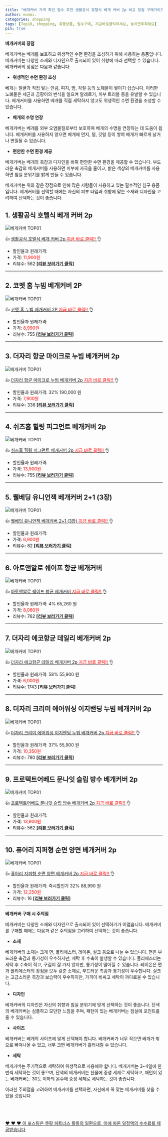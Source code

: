 ```yaml
---
title: "베개커버 가격 확인 필수 추천 생활공식 호텔식 베개 커버 2p 비교 장점 구매가이드"
author: eunmi.
categories: shopping
tags: [Top10, shopping, 유행상품, 필수구매, 지금바로클릭하세요, 놓치면후회해요]
pin: true
---
```

**베개커버의 장점**

베개커버는 베개를 보호하고 위생적인 수면 환경을 조성하기 위해 사용하는 용품입니다. 베개커버는 다양한 소재와 디자인으로 출시되어 있어 취향에 따라 선택할 수 있습니다. 베개커버의 장점은 다음과 같습니다.

* **위생적인 수면 환경 조성**

베개는 얼굴과 직접 닿는 만큼, 피지, 땀, 각질 등의 노폐물이 쌓이기 쉽습니다. 이러한 노폐물은 세균과 곰팡이의 번식을 일으켜 알레르기, 피부 트러블 등을 유발할 수 있습니다. 베개커버를 사용하면 베개를 직접 세탁하지 않고도 위생적인 수면 환경을 조성할 수 있습니다.

* **베개의 수명 연장**

베개커버는 베개를 외부 오염물질로부터 보호하여 베개의 수명을 연장하는 데 도움이 됩니다. 베개커버를 사용하지 않으면 베개에 먼지, 털, 깃털 등이 쌓여 베개가 빠르게 낡거나 변질될 수 있습니다.

* **편안한 수면 환경 제공**

베개커버는 베개의 촉감과 디자인을 바꿔 편안한 수면 환경을 제공할 수 있습니다. 부드러운 촉감의 베개커버를 사용하면 피부에 자극을 줄이고, 밝은 색상의 베개커버를 사용하면 침실 분위기를 밝게 만들 수 있습니다.

베개커버는 위와 같은 장점으로 인해 많은 사람들이 사용하고 있는 필수적인 침구 용품입니다. 베개커버를 선택할 때에는 자신의 피부 타입과 취향에 맞는 소재와 디자인을 고려하여 선택하는 것이 좋습니다.

   

## 1. 생활공식 호텔식 베개 커버 2p

![베개커버 TOP01](https://thumbnail6.coupangcdn.com/thumbnails/remote/230x230ex/image/rs_quotation_api/qbrva6o3/cf0135e558894ad4ad5e00117b06e6dd.jpg)


👍 [생활공식 호텔식 베개 커버 2p <font color=red> 지금 바로 클릭!! </font> ](https://link.coupang.com/re/AFFSDP?lptag=AF3617701&subid=GithubCoopas&pageKey=7155966304&traceid=V0-153&itemId=18000188697&vendorItemId=85694513065) 👌 


- 할인율과 원래가격: 
- 가격: <span style='color:red'>11,900원</span>
- 리뷰수: 562  [**[리뷰 보러가기 클릭]**](https://link.coupang.com/re/AFFSDP?lptag=AF3617701&subid=GithubCoopas&pageKey=7155966304&traceid=V0-153&itemId=18000188697&vendorItemId=85694513065)

---


   

## 2. 코멧 홈 누빔 베개커버 2P

![베개커버 TOP01](https://thumbnail10.coupangcdn.com/thumbnails/remote/230x230ex/image/retail/images/3004441462014731-4f8f14e9-2832-40b2-8e6d-dcd584a17bcf.jpg)


👍 [코멧 홈 누빔 베개커버 2P <font color=red> 지금 바로 클릭!! </font> ](https://link.coupang.com/re/AFFSDP?lptag=AF3617701&subid=GithubCoopas&pageKey=6417994898&traceid=V0-153&itemId=13792887723&vendorItemId=81043258227) 👌 


- 할인율과 원래가격: 
- 가격: <span style='color:red'>8,990원</span>
- 리뷰수: 755  [**[리뷰 보러가기 클릭]**](https://link.coupang.com/re/AFFSDP?lptag=AF3617701&subid=GithubCoopas&pageKey=6417994898&traceid=V0-153&itemId=13792887723&vendorItemId=81043258227)

---


   

## 3. 더자리 항균 마이크로 누빔 베개커버 2p

![베개커버 TOP01](https://thumbnail8.coupangcdn.com/thumbnails/remote/230x230ex/image/retail/images/5911843288324979-c6f31822-be58-4f72-8a48-3b8ef9b5abda.jpg)


👍 [더자리 항균 마이크로 누빔 베개커버 2p <font color=red> 지금 바로 클릭!! </font> ](https://link.coupang.com/re/AFFSDP?lptag=AF3617701&subid=GithubCoopas&pageKey=17583799&traceid=V0-153&itemId=70534881&vendorItemId=3114085286) 👌 


- 할인율과 원래가격: 32%  190,000   원
- 가격: <span style='color:red'>7,900원</span>
- 리뷰수: 336  [**[리뷰 보러가기 클릭]**](https://link.coupang.com/re/AFFSDP?lptag=AF3617701&subid=GithubCoopas&pageKey=17583799&traceid=V0-153&itemId=70534881&vendorItemId=3114085286)

---


   

## 4. 쉬즈홈 힐링 피그먼트 베개커버 2p

![베개커버 TOP01](https://thumbnail7.coupangcdn.com/thumbnails/remote/230x230ex/image/product/image/vendoritem/2018/01/29/3133617453/5015dcf1-92f6-4f8e-970a-b32dafb619bd.jpg)


👍 [쉬즈홈 힐링 피그먼트 베개커버 2p <font color=red> 지금 바로 클릭!! </font> ](https://link.coupang.com/re/AFFSDP?lptag=AF3617701&subid=GithubCoopas&pageKey=81820140&traceid=V0-153&itemId=79026449&vendorItemId=3133617453) 👌 


- 할인율과 원래가격: 
- 가격: <span style='color:red'>13,900원</span>
- 리뷰수: 755  [**[리뷰 보러가기 클릭]**](https://link.coupang.com/re/AFFSDP?lptag=AF3617701&subid=GithubCoopas&pageKey=81820140&traceid=V0-153&itemId=79026449&vendorItemId=3133617453)

---


   

## 5. 웰베딩 유니언잭 베개커버 2+1 (3장)

![베개커버 TOP01](https://thumbnail9.coupangcdn.com/thumbnails/remote/230x230ex/image/vendor_inventory/images/2017/11/13/11/0/5e3b568a-d189-43a0-9650-50a95bad4df4.jpg)


👍 [웰베딩 유니언잭 베개커버 2+1 (3장) <font color=red> 지금 바로 클릭!! </font> ](https://link.coupang.com/re/AFFSDP?lptag=AF3617701&subid=GithubCoopas&pageKey=7488567738&traceid=V0-153&itemId=19577049574&vendorItemId=3393754703) 👌 


- 할인율과 원래가격: 
- 가격: <span style='color:red'>6,900원</span>
- 리뷰수: 82  [**[리뷰 보러가기 클릭]**](https://link.coupang.com/re/AFFSDP?lptag=AF3617701&subid=GithubCoopas&pageKey=7488567738&traceid=V0-153&itemId=19577049574&vendorItemId=3393754703)

---


   

## 6. 아토앤알로 쉐이프 항균 베개커버

![베개커버 TOP01](https://thumbnail9.coupangcdn.com/thumbnails/remote/230x230ex/image/retail/images/1964226390096976-a410c97c-5acc-425d-b30a-acd1ee83e7d8.jpg)


👍 [아토앤알로 쉐이프 항균 베개커버 <font color=red> 지금 바로 클릭!! </font> ](https://link.coupang.com/re/AFFSDP?lptag=AF3617701&subid=GithubCoopas&pageKey=1403641026&traceid=V0-153&itemId=2438555009&vendorItemId=70432366277) 👌 


- 할인율과 원래가격: 4%  65,260   원
- 가격: <span style='color:red'>8,060원</span>
- 리뷰수: 762  [**[리뷰 보러가기 클릭]**](https://link.coupang.com/re/AFFSDP?lptag=AF3617701&subid=GithubCoopas&pageKey=1403641026&traceid=V0-153&itemId=2438555009&vendorItemId=70432366277)

---


   

## 7. 더자리 에코항균 데일리 베개커버 2p

![베개커버 TOP01](https://thumbnail10.coupangcdn.com/thumbnails/remote/230x230ex/image/retail/images/5907852702387710-0b7c7d2a-071c-4821-97f8-4a161c83cf7a.jpg)


👍 [더자리 에코항균 데일리 베개커버 2p <font color=red> 지금 바로 클릭!! </font> ](https://link.coupang.com/re/AFFSDP?lptag=AF3617701&subid=GithubCoopas&pageKey=46492698&traceid=V0-153&itemId=164961203&vendorItemId=3390248674) 👌 


- 할인율과 원래가격: 58%  55,900   원
- 가격: <span style='color:red'>6,000원</span>
- 리뷰수: 1743  [**[리뷰 보러가기 클릭]**](https://link.coupang.com/re/AFFSDP?lptag=AF3617701&subid=GithubCoopas&pageKey=46492698&traceid=V0-153&itemId=164961203&vendorItemId=3390248674)

---


   

## 8. 더자리 크리미 에어워싱 이지밴딩 누빔 베개커버 2p

![베개커버 TOP01](https://thumbnail7.coupangcdn.com/thumbnails/remote/230x230ex/image/rs_quotation_api/0ynj792z/79997a37bedf4464898fbc16f56d18a7.jpg)


👍 [더자리 크리미 에어워싱 이지밴딩 누빔 베개커버 2p <font color=red> 지금 바로 클릭!! </font> ](https://link.coupang.com/re/AFFSDP?lptag=AF3617701&subid=GithubCoopas&pageKey=7340677778&traceid=V0-153&itemId=18866218194&vendorItemId=85995084773) 👌 


- 할인율과 원래가격: 37%  55,900   원
- 가격: <span style='color:red'>10,350원</span>
- 리뷰수: 780  [**[리뷰 보러가기 클릭]**](https://link.coupang.com/re/AFFSDP?lptag=AF3617701&subid=GithubCoopas&pageKey=7340677778&traceid=V0-153&itemId=18866218194&vendorItemId=85995084773)

---


   

## 9. 프로텍트어베드 문나잇 슬립 방수 베개커버 2p

![베개커버 TOP01](https://thumbnail6.coupangcdn.com/thumbnails/remote/230x230ex/image/retail/images/8998515045118732-d9ca16e5-b253-40f8-b0ea-521119ac5d53.jpg)


👍 [프로텍트어베드 문나잇 슬립 방수 베개커버 2p <font color=red> 지금 바로 클릭!! </font> ](https://link.coupang.com/re/AFFSDP?lptag=AF3617701&subid=GithubCoopas&pageKey=6120527097&traceid=V0-153&itemId=16957203244&vendorItemId=84134462391) 👌 


- 할인율과 원래가격: 
- 가격: <span style='color:red'>13,900원</span>
- 리뷰수: 562  [**[리뷰 보러가기 클릭]**](https://link.coupang.com/re/AFFSDP?lptag=AF3617701&subid=GithubCoopas&pageKey=6120527097&traceid=V0-153&itemId=16957203244&vendorItemId=84134462391)

---


   

## 10. 퓨어리 지퍼형 순면 양면 베개커버 2p

![베개커버 TOP01](https://thumbnail9.coupangcdn.com/thumbnails/remote/230x230ex/image/product/image/vendoritem/2017/05/10/3016721809/c65db930-e15e-4f92-82bc-d1051a722ff1.jpg)


👍 [퓨어리 지퍼형 순면 양면 베개커버 2p <font color=red> 지금 바로 클릭!! </font> ](https://link.coupang.com/re/AFFSDP?lptag=AF3617701&subid=GithubCoopas&pageKey=2414711&traceid=V0-153&itemId=11120012&vendorItemId=3016721809) 👌 


- 할인율과 원래가격: 즉시할인가 32%  88,990   원
- 가격: <span style='color:red'>12,250원</span>
- 리뷰수: 16  [**[리뷰 보러가기 클릭]**](https://link.coupang.com/re/AFFSDP?lptag=AF3617701&subid=GithubCoopas&pageKey=2414711&traceid=V0-153&itemId=11120012&vendorItemId=3016721809)

---
**베개커버 구매 시 주의점**

베개커버는 다양한 소재와 디자인으로 출시되어 있어 선택하기가 어렵습니다. 베개커버를 구매할 때에는 다음과 같은 주의점을 고려하여 선택하는 것이 좋습니다.

* **소재**

베개커버의 소재는 크게 면, 폴리에스터, 레이온, 실크 등으로 나눌 수 있습니다. 면은 부드러운 촉감과 통기성이 우수하지만, 세탁 후 수축이 발생할 수 있습니다. 폴리에스터는 세탁 후 수축이 적고, 구김이 잘 가지 않지만, 통기성이 떨어질 수 있습니다. 레이온은 면과 폴리에스터의 장점을 모두 갖춘 소재로, 부드러운 촉감과 통기성이 우수합니다. 실크는 고급스러운 촉감과 보습력이 우수하지만, 가격이 비싸고 세탁이 까다로울 수 있습니다.

* **디자인**

베개커버의 디자인은 자신의 취향과 침실 분위기에 맞게 선택하는 것이 좋습니다. 단색의 베개커버는 심플하고 모던한 느낌을 주며, 패턴이 있는 베개커버는 침실에 포인트를 줄 수 있습니다.

* **사이즈**

베개커버는 베개의 사이즈에 맞게 선택해야 합니다. 베개커버가 너무 작으면 베개가 밖으로 빠져나올 수 있고, 너무 크면 베개커버가 흘러내릴 수 있습니다.

* **세탁**

베개커버는 주기적으로 세탁하여 위생적으로 사용해야 합니다. 베개커버는 3~4일에 한 번씩 세탁하는 것이 좋으며, 단색의 베개커버는 찬물에 중성 세제로 세탁하고, 패턴이 있는 베개커버는 30도 이하의 온수에 중성 세제로 세탁하는 것이 좋습니다.

이러한 주의점을 고려하여 베개커버를 선택하면, 자신에게 꼭 맞는 베개커버를 찾을 수 있을 것입니다.<br><br><br><br><br> [ ❤ ❤ ❤ 이 포스팅은 쿠팡 파트너스 활동의 일환으로, 이에 따른 일정액의 수수료를 제공받습니다](https://link.coupang.com/a/bcEFyh)